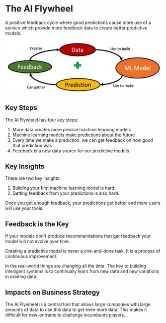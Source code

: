 # The AI Flywheel
 
A positive feedback cycle where good predictions cause more use of a service which provide more feedback data to create better predictive models.

![](../img/ai-flywheel.png)

## Key Steps

The AI Flywheel has four key steps:

1. More data creates more precise machine learning models
2. Machine learning models make predictions about the future
3. Every time we make a prediction, we can get feedback on how good that prediction was
4. Feedback is a new data source for our predictive models

## Key Insights

There are two key insights:

1. Building your first machine learning model is hard.
2. Getting feedback from your predictions is also hard.

Once you get enough feedback, your predictions get better and more users will use your tools.

## Feedback is the Key

If your models don't produce recommendations that get feedback your model will not evolve over time.

Creating a predictive model is never a one-and-done task.  It is a process of continuous improvement.

In the real-world things are changing all the time.  The key to building intelligent systems is to continually learn from new data and new variations in existing data.

## Impacts on Business Strategy

The AI Flywheel is a central tool that allows large companies with large amounts of data to use this data to get even more data.  This makes it difficult for new-entrants to challenge incumbents players.
